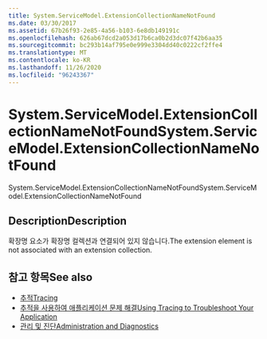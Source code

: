 ```yaml
---
title: System.ServiceModel.ExtensionCollectionNameNotFound
ms.date: 03/30/2017
ms.assetid: 67b26f93-2e85-4a56-b103-6e8db149191c
ms.openlocfilehash: 626ab67dcd2a053d17b6ca0b2d3dc07f42b6aa35
ms.sourcegitcommit: bc293b14af795e0e999e3304dd40c0222cf2ffe4
ms.translationtype: MT
ms.contentlocale: ko-KR
ms.lasthandoff: 11/26/2020
ms.locfileid: "96243367"
---
```

# <a name="systemservicemodelextensioncollectionnamenotfound"></a><span data-ttu-id="b7c64-102">System.ServiceModel.ExtensionCollectionNameNotFound</span><span class="sxs-lookup"><span data-stu-id="b7c64-102">System.ServiceModel.ExtensionCollectionNameNotFound</span></span>

<span data-ttu-id="b7c64-103">System.ServiceModel.ExtensionCollectionNameNotFound</span><span class="sxs-lookup"><span data-stu-id="b7c64-103">System.ServiceModel.ExtensionCollectionNameNotFound</span></span>  
  
## <a name="description"></a><span data-ttu-id="b7c64-104">Description</span><span class="sxs-lookup"><span data-stu-id="b7c64-104">Description</span></span>  

 <span data-ttu-id="b7c64-105">확장명 요소가 확장명 컬렉션과 연결되어 있지 않습니다.</span><span class="sxs-lookup"><span data-stu-id="b7c64-105">The extension element is not associated with an extension collection.</span></span>  
  
## <a name="see-also"></a><span data-ttu-id="b7c64-106">참고 항목</span><span class="sxs-lookup"><span data-stu-id="b7c64-106">See also</span></span>

- [<span data-ttu-id="b7c64-107">추적</span><span class="sxs-lookup"><span data-stu-id="b7c64-107">Tracing</span></span>](index.md)
- [<span data-ttu-id="b7c64-108">추적을 사용하여 애플리케이션 문제 해결</span><span class="sxs-lookup"><span data-stu-id="b7c64-108">Using Tracing to Troubleshoot Your Application</span></span>](using-tracing-to-troubleshoot-your-application.md)
- [<span data-ttu-id="b7c64-109">관리 및 진단</span><span class="sxs-lookup"><span data-stu-id="b7c64-109">Administration and Diagnostics</span></span>](../index.md)
